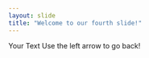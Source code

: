 ```yaml
---
layout: slide
title: "Welcome to our fourth slide!"
---
```

Your Text
Use the left arrow to go back!
